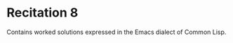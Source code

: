 Recitation 8
============ 

Contains worked solutions expressed in the Emacs dialect of Common Lisp.